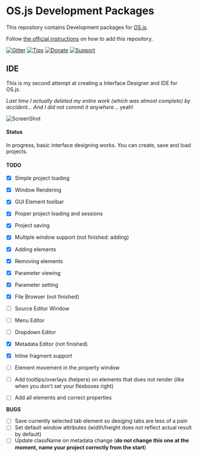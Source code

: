 # OS.js Development Packages

This repository contains Development packages for [OS.js](https://github.com/os-js/OS.js).

Follow [the official instructions](https://os.js.org/doc/manuals/man-package-manager.html) on how to add this repository.

[![Gitter](https://img.shields.io/gitter/room/nwjs/nw.js.svg)](https://gitter.im/os-js/OS.js?utm_source=badge&utm_medium=badge&utm_campaign=pr-badge)
[![Tips](https://img.shields.io/gratipay/os-js.svg)](https://gratipay.com/os-js/)
[![Donate](https://img.shields.io/badge/paypal-donate-yellow.svg)](https://www.paypal.com/cgi-bin/webscr?cmd=_donations&business=andersevenrud%40gmail%2ecom&lc=NO&currency_code=USD&bn=PP%2dDonationsBF%3abtn_donate_SM%2egif%3aNonHosted)
[![Support](https://img.shields.io/badge/patreon-support-orange.svg)](https://www.patreon.com/user?u=2978551&ty=h&u=2978551)

## IDE

This is my second attempt at creating a Interface Designer and IDE for OS.js.

*Last time I actually deleted my entire work (which was almost complete) by accident... And I did not commit it anywhere*... yeah!

![ScreenShot](https://raw.githubusercontent.com/os-js/OS.js-development/master/doc/ide.png)

#### Status

In progress, basic interface designing works. You can create, save and load projects.

#### TODO

* [x] Simple project loading
* [x] Window Rendering
* [x] GUI Element toolbar
* [x] Proper project loading and sessions
* [x] Project saving
* [x] Multiple window support (not finished: adding)
* [x] Adding elements
* [x] Removing elements
* [x] Parameter viewing
* [x] Parameter setting
* [x] File Browser (not finished)
* [ ] Source Editor Window
* [ ] Menu Editor
* [ ] Dropdown Editor
* [x] Metadata Editor (not finished)
* [x] Inline fragment support
* [ ] Element movement in the property window
* [ ] Add tooltips/overlays (helpers) on elements that does not render (like when you don't set your flexboxes right)
* [ ] Add all elements and correct properties


**BUGS**

* [ ] Save currently selected tab element so desiging tabs are less of a pain
* [ ] Set default window attributes (width/height does not reflect actual result by default)
* [ ] Update className on metadata change (**do not change this one at the moment, name your project correctly from the start**)
